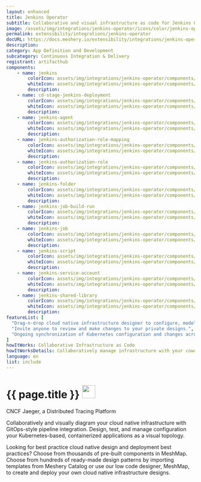 ```yaml
---
layout: enhanced
title: Jenkins Operator
subtitle: Collaborative and visual infrastructure as code for Jenkins Operator
image: /assets/img/integrations/jenkins-operator/icons/color/jenkins-operator-color.svg
permalink: extensibility/integrations/jenkins-operator
docURL: https://docs.meshery.io/extensibility/integrations/jenkins-operator
description: 
category: App Definition and Development
subcategory: Continuous Integration & Delivery
registrant: artifacthub
components: 
	- name: jenkins
		colorIcon: assets/img/integrations/jenkins-operator/components/jenkins/icons/color/jenkins-color.svg
		whiteIcon: assets/img/integrations/jenkins-operator/components/jenkins/icons/white/jenkins-white.svg
		description: 
	- name: cd-stage-jenkins-deployment
		colorIcon: assets/img/integrations/jenkins-operator/components/cd-stage-jenkins-deployment/icons/color/cd-stage-jenkins-deployment-color.svg
		whiteIcon: assets/img/integrations/jenkins-operator/components/cd-stage-jenkins-deployment/icons/white/cd-stage-jenkins-deployment-white.svg
		description: 
	- name: jenkins-agent
		colorIcon: assets/img/integrations/jenkins-operator/components/jenkins-agent/icons/color/jenkins-agent-color.svg
		whiteIcon: assets/img/integrations/jenkins-operator/components/jenkins-agent/icons/white/jenkins-agent-white.svg
		description: 
	- name: jenkins-authorization-role-mapping
		colorIcon: assets/img/integrations/jenkins-operator/components/jenkins-authorization-role-mapping/icons/color/jenkins-authorization-role-mapping-color.svg
		whiteIcon: assets/img/integrations/jenkins-operator/components/jenkins-authorization-role-mapping/icons/white/jenkins-authorization-role-mapping-white.svg
		description: 
	- name: jenkins-authorization-role
		colorIcon: assets/img/integrations/jenkins-operator/components/jenkins-authorization-role/icons/color/jenkins-authorization-role-color.svg
		whiteIcon: assets/img/integrations/jenkins-operator/components/jenkins-authorization-role/icons/white/jenkins-authorization-role-white.svg
		description: 
	- name: jenkins-folder
		colorIcon: assets/img/integrations/jenkins-operator/components/jenkins-folder/icons/color/jenkins-folder-color.svg
		whiteIcon: assets/img/integrations/jenkins-operator/components/jenkins-folder/icons/white/jenkins-folder-white.svg
		description: 
	- name: jenkins-job-build-run
		colorIcon: assets/img/integrations/jenkins-operator/components/jenkins-job-build-run/icons/color/jenkins-job-build-run-color.svg
		whiteIcon: assets/img/integrations/jenkins-operator/components/jenkins-job-build-run/icons/white/jenkins-job-build-run-white.svg
		description: 
	- name: jenkins-job
		colorIcon: assets/img/integrations/jenkins-operator/components/jenkins-job/icons/color/jenkins-job-color.svg
		whiteIcon: assets/img/integrations/jenkins-operator/components/jenkins-job/icons/white/jenkins-job-white.svg
		description: 
	- name: jenkins-script
		colorIcon: assets/img/integrations/jenkins-operator/components/jenkins-script/icons/color/jenkins-script-color.svg
		whiteIcon: assets/img/integrations/jenkins-operator/components/jenkins-script/icons/white/jenkins-script-white.svg
		description: 
	- name: jenkins-service-account
		colorIcon: assets/img/integrations/jenkins-operator/components/jenkins-service-account/icons/color/jenkins-service-account-color.svg
		whiteIcon: assets/img/integrations/jenkins-operator/components/jenkins-service-account/icons/white/jenkins-service-account-white.svg
		description: 
	- name: jenkins-shared-library
		colorIcon: assets/img/integrations/jenkins-operator/components/jenkins-shared-library/icons/color/jenkins-shared-library-color.svg
		whiteIcon: assets/img/integrations/jenkins-operator/components/jenkins-shared-library/icons/white/jenkins-shared-library-white.svg
		description: 
featureList: [
  "Drag-n-drop cloud native infrastructure designer to configure, model, and deploy your workloads.",
  "Invite anyone to review and make changes to your private designs.",
  "Ongoing synchronization of Kubernetes configuration and changes across any number of clusters."
]
howItWorks: Collaborative Infrastructure as Code
howItWorksDetails: Collaboratively manage infrastructure with your coworkers synchronously sharing the same designs.
language: en
list: include
---
```

<h1>{{ page.title }} <img src="{{ page.image }}" style="width: 35px; height: 35px;" /></h1>

<p>
CNCF Jaeger, a Distributed Tracing Platform
</p>
<p>
    Collaboratively and visually diagram your cloud native infrastructure with GitOps-style pipeline integration. Design, test, and manage configuration your Kubernetes-based, containerized applications as a visual topology.
</p>
<p>
    Looking for best practice cloud native design and deployment best practices? Choose from thousands of pre-built components in MeshMap. Choose from hundreds of ready-made design patterns by importing templates from Meshery Catalog or use our low code designer, MeshMap, to create and deploy your own cloud native infrastructure designs.
</p>
